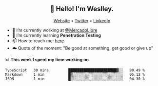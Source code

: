 <h2 align="center">👋 Hello! I'm Weslley.</h2>
<p align="center">
  <a href="http://weslleyneri.com.br">Website</a> •
  <a href="https://twitter.com/Weslley_Neri">Twitter</a> •
  <a href="https://www.linkedin.com/in/weslley-neri-3658908b">LinkedIn</a>
</p>


- 🔭 I’m currently working at [@MercadoLibre](https://github.com/mercadolibre)
- 🌱 I’m currently learning **Penetration Testing**
- 📫 How to reach me: [here](mailto:weslley39@gmail.com)
- ☁️ Quote of the moment: "Be good at something, get good or give up"

📊 **This week I spent my time working on**
<!--START_SECTION:waka-->
```text
TypeScript   30 mins         ██████████████████████▓░░   90.49 % 
Markdown     1 min           █▒░░░░░░░░░░░░░░░░░░░░░░░   05.12 % 
JSON         1 min           █░░░░░░░░░░░░░░░░░░░░░░░░   04.30 % 
```
<!--END_SECTION:waka-->

<!-- Inspired by https://github.com/gruselhaus/gruselhaus -->